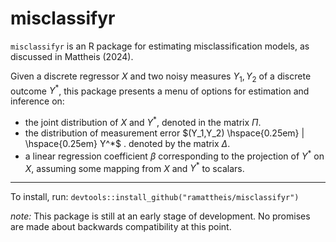 # misclassifyr

`misclassifyr` is an R package for estimating misclassification models, as discussed in Mattheis (2024). 

Given a discrete regressor $X$ and two noisy measures $Y_1, Y_2$  of a discrete outcome $Y^*$, this package presents a menu of options for estimation and inference on:

- the joint distribution of $X$ and $Y^*$, denoted in the matrix $\Pi$. 
- the distribution of measurement error $(Y_1,Y_2) \hspace{0.25em} | \hspace{0.25em} Y^*$ . denoted by the matrix $\Delta$.
- a linear regression coefficient $\beta$  corresponding to the projection of $Y^*$ on $X$, assuming some mapping from $X$ and $Y^*$ to scalars. 

  

---

To install, run: `devtools::install_github("ramattheis/misclassifyr")`

*note:* This package is still at an early stage of development. No promises are made about backwards compatibility at this point. 


